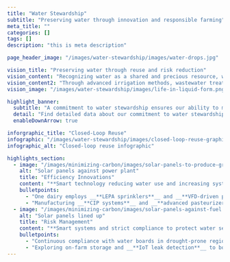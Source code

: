 ```yaml
---
title: "Water Stewardship"
subtitle: "Preserving water through innovation and responsible farming"
meta_title: ""
categories: []
tags: []
description: "this is meta description"

page_header_image: "/images/water-stewardship/images/water-drops.jpg"

vision_title: "Preserving water through reuse and risk reduction"
vision_content: "Recognizing water as a shared and precious resource, we emphasizes multi-use and recycling systems for both dairies and processing facilities."
vision_content2: "Through advanced irrigation methods, wastewater treatment, and diligent monitoring, we safeguard local water supplies, reduce consumption, and mitigate risks of scarcity or pollution."
vision_image: "/images/water-stewardship/images/life-in-liquid-form.png"

highlight_banner:
  subtitle: "A commitment to water stewardship ensures our ability to maintain high-quality products and protect the communities and ecosystems surrounding our operations."
  detail: "Find detailed data about our commitment to water stewardship below."
  enableDownArrow: true

inforgraphic_title: "Closed-Loop Reuse"
infographic: "/images/water-stewardship/images/closed-loop-reuse-graphic.png"
infographic_alt: "Closed-loop reuse infographic"

highlights_section:
  - image: "/images/minimizing-carbon/images/solar-panels-to-produce-green-energy.jpg"
    alt: "Solar panels against power plant"
    title: "Efficiency Innovations"
    content: "**Smart technology reducing water use and increasing system efficiency.**\n\n"
    bulletpoints:
      - "One dairy employs __**LEPA sprinklers**__ and __**VFD-driven pumps**__ to minimize withdrawals\n"
      - "Manufacturing __**CIP systems**__ and __**advanced pasteurizers**__ reduce municipal water demand"
  - image: "/images/minimizing-carbon/images/solar-panels-against-fuel.jpg"
    alt: "Solar panels lined up"
    title: "Risk Management"
    content: "**Smart systems and strict compliance to protect water security.**\n\n"
    bulletpoints:
      - "Continuous compliance with water boards in drought-prone regions\n"
      - "Exploring on-farm storage and __**IoT leak detection**__ to bolster resilience"
---
```

